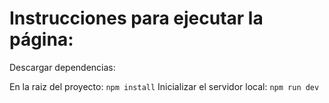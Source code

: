 # Instrucciones para ejecutar la página:

Descargar dependencias:

En la raiz del proyecto:
`npm install`
Inicializar el servidor local:
`npm run dev`
